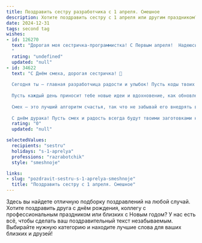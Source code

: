 ```yaml
---
title: Поздравить сестру разработчика с 1 апреля. Смешное
description: Хотите поздравить сестру с 1 апреля или другим праздником? Наш ИИ создаст незабываемое поздравление, а вы обязательно выделитесь среди других.  
date: 2024-12-31
tags: second tag
wishes:
- id: 126270
  text: "Дорогая моя сестричка-программистка! С Первым апреля!  Надеюсь, твой код сегодня будет настолько безупречен, что даже вирусы от него испугаются и убегут в безопасный режим.  Желаю тебе  багов меньше, чем  улыбок на твоём лице, и зарплаты больше, чем строк кода в твоих проектах! Пусть этот день будет полон  веселья и неожиданных, но приятных сюрпризов (кроме тех, которые ты сама себе устроишь,  шучу, конечно!).
  "
  rating: "undefined"
  updated: "null"
- id: 34622
  text: "С Днём смеха, дорогая сестричка! 🎉
  
  Сегодня ты — главная разработчица радости и улыбок! Пусть коды твоих шуток компилируются без ошибок, а багов в настроении никогда не обнаруживается. Желаю, чтобы твои шутки всегда были в \"режиме релиза\", а не в \"бета-версии\"!
  
  Пусть каждый день приносит тебе новые идеи и вдохновение, как обновления кода, а коллеги всегда поддерживают в твоих шутках, даже если они выходят за рамки \"по умолчанию\".
  
  Смех — это лучший алгоритм счастья, так что не забывай его внедрять в свою жизнь каждый день!
  
  С днём дурака! Пусть смех и радость всегда будут твоими заготовками на успех! 😄💻"
  rating: "0"
  updated: "null"

selectedValues:
  recipients: "sestru"
  holidays: "s-1-aprelya"
  professions: "razrabotchik"
  style: "smeshnoje"

links:
- slug: "pozdravit-sestru-s-1-aprelya-smeshnoje"
  title: "Поздравить сестру с 1 апреля. Смешное"
---
```


Здесь вы найдете отличную подборку поздравлений на любой случай. 
Хотите поздравить друга с днём рождения, коллегу с профессиональным праздником или близких с Новым годом? У нас есть всё, чтобы сделать ваш поздравительный текст незабываемым. Выбирайте нужную категорию и находите лучшие слова для ваших близких и друзей!

